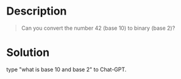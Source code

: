 # Description
> Can you convert the number 42 (base 10) to binary (base 2)?

# Solution
type "what is base 10 and base 2" to Chat-GPT.